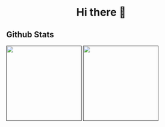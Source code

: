 <h1 align=center> Hi there 👋 </h1>

## Github Stats
<div>
<a href=""><img height=200 src="https://github-readme-stats.vercel.app/api?username=TanaseDoru&show_icons=true&theme=tokyonight" /></a>
<a href=""><img height=200 src="https://github-readme-stats.vercel.app/api/top-langs/?username=TanaseDoru&layout=compact&theme=tokyonight" /></a>
</div>
